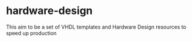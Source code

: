 # hardware-design
This aim to be a set of VHDL templates and Hardware Design resources to speed up production
